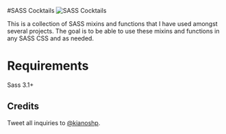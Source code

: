 #SASS Cocktails ![SASS Cocktails](http://dl.dropbox.com/u/28188511/Cocktails.png)

This is a collection of SASS mixins and functions that I have used amongst several projects. The goal is to be able to 
use these mixins and functions in any SASS CSS and as needed.

# Requirements
Sass 3.1+


Credits
-------

Tweet all inquiries to [@kianoshp](http://twitter.com/kianoshp).
